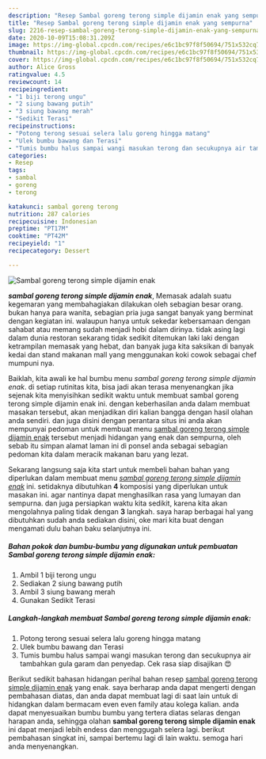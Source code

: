 ```yaml
---
description: "Resep Sambal goreng terong simple dijamin enak yang sempurna"
title: "Resep Sambal goreng terong simple dijamin enak yang sempurna"
slug: 2216-resep-sambal-goreng-terong-simple-dijamin-enak-yang-sempurna
date: 2020-10-09T15:08:31.209Z
image: https://img-global.cpcdn.com/recipes/e6c1bc97f8f50694/751x532cq70/sambal-goreng-terong-simple-dijamin-enak-foto-resep-utama.jpg
thumbnail: https://img-global.cpcdn.com/recipes/e6c1bc97f8f50694/751x532cq70/sambal-goreng-terong-simple-dijamin-enak-foto-resep-utama.jpg
cover: https://img-global.cpcdn.com/recipes/e6c1bc97f8f50694/751x532cq70/sambal-goreng-terong-simple-dijamin-enak-foto-resep-utama.jpg
author: Alice Gross
ratingvalue: 4.5
reviewcount: 14
recipeingredient:
- "1 biji terong ungu"
- "2 siung bawang putih"
- "3 siung bawang merah"
- "Sedikit Terasi"
recipeinstructions:
- "Potong terong sesuai selera lalu goreng hingga matang"
- "Ulek bumbu bawang dan Terasi"
- "Tumis bumbu halus sampai wangi masukan terong dan secukupnya air tambahkan gula garam dan penyedap. Cek rasa siap disajikan 😍"
categories:
- Resep
tags:
- sambal
- goreng
- terong

katakunci: sambal goreng terong 
nutrition: 287 calories
recipecuisine: Indonesian
preptime: "PT17M"
cooktime: "PT42M"
recipeyield: "1"
recipecategory: Dessert

---
```



![Sambal goreng terong simple dijamin enak](https://img-global.cpcdn.com/recipes/e6c1bc97f8f50694/751x532cq70/sambal-goreng-terong-simple-dijamin-enak-foto-resep-utama.jpg)

<b><i>sambal goreng terong simple dijamin enak</i></b>, Memasak adalah suatu kegemaran yang membahagiakan dilakukan oleh sebagian besar orang. bukan hanya para wanita, sebagian pria juga sangat banyak yang berminat dengan kegiatan ini. walaupun hanya untuk sekedar kebersamaan dengan sahabat atau memang sudah menjadi hobi dalam dirinya. tidak asing lagi dalam dunia restoran sekarang tidak sedikit ditemukan laki laki dengan ketrampilan memasak yang hebat, dan banyak juga kita saksikan di banyak kedai dan stand makanan mall yang menggunakan koki cowok sebagai chef mumpuni nya.



Baiklah, kita awali ke hal bumbu menu <i>sambal goreng terong simple dijamin enak</i>. di setiap rutinitas kita, bisa jadi akan terasa menyenangkan jika sejenak kita menyisihkan sedikit waktu untuk membuat sambal goreng terong simple dijamin enak ini. dengan keberhasilan anda dalam membuat masakan tersebut, akan menjadikan diri kalian bangga dengan hasil olahan anda sendiri. dan juga disini dengan perantara situs ini anda akan mempunyai pedoman untuk membuat menu <u>sambal goreng terong simple dijamin enak</u> tersebut menjadi hidangan yang enak dan sempurna, oleh sebab itu simpan alamat laman ini di ponsel anda sebagai sebagian pedoman kita dalam meracik makanan baru yang lezat.


Sekarang langsung saja kita start untuk membeli bahan bahan yang diperlukan dalam membuat menu <u><i>sambal goreng terong simple dijamin enak</i></u> ini. setidaknya dibutuhkan <b>4</b> komposisi yang diperlukan untuk masakan ini. agar nantinya dapat menghasilkan rasa yang lumayan dan sempurna. dan juga persiapkan waktu kita sedikit, karena kita akan mengolahnya paling tidak dengan <b>3</b> langkah. saya harap berbagai hal yang dibutuhkan sudah anda sediakan disini, oke mari kita buat dengan mengamati dulu bahan baku selanjutnya ini.

<!--inarticleads1-->

##### Bahan pokok dan bumbu-bumbu yang digunakan untuk pembuatan Sambal goreng terong simple dijamin enak:

1. Ambil 1 biji terong ungu
1. Sediakan 2 siung bawang putih
1. Ambil 3 siung bawang merah
1. Gunakan Sedikit Terasi




<!--inarticleads2-->

##### Langkah-langkah membuat Sambal goreng terong simple dijamin enak:

1. Potong terong sesuai selera lalu goreng hingga matang
1. Ulek bumbu bawang dan Terasi
1. Tumis bumbu halus sampai wangi masukan terong dan secukupnya air tambahkan gula garam dan penyedap. Cek rasa siap disajikan 😍




Berikut sedikit bahasan hidangan perihal bahan resep <u>sambal goreng terong simple dijamin enak</u> yang enak. saya berharap anda dapat mengerti dengan pembahasan diatas, dan anda dapat membuat lagi di saat lain untuk di hidangkan dalam bermacam even even family atau kolega kalian. anda dapat menyesuaikan bumbu bumbu yang tertera diatas selaras dengan harapan anda, sehingga olahan <b>sambal goreng terong simple dijamin enak</b> ini dapat menjadi lebih endess dan menggugah selera lagi. berikut pembahasan singkat ini, sampai bertemu lagi di lain waktu. semoga hari anda menyenangkan.
